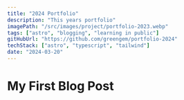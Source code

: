```yaml
---
title: "2024 Portfolio"
description: "This years portfolio"
imagePath: "/src/images/project/portfolio-2023.webp"
tags: ["astro", "blogging", "learning in public"]
gitHubUrl: "https://github.com/greengem/portfolio-2024"
techStack: ["astro", "typescript", "tailwind"]
date: "2024-03-20"
---
```


# My First Blog Post
